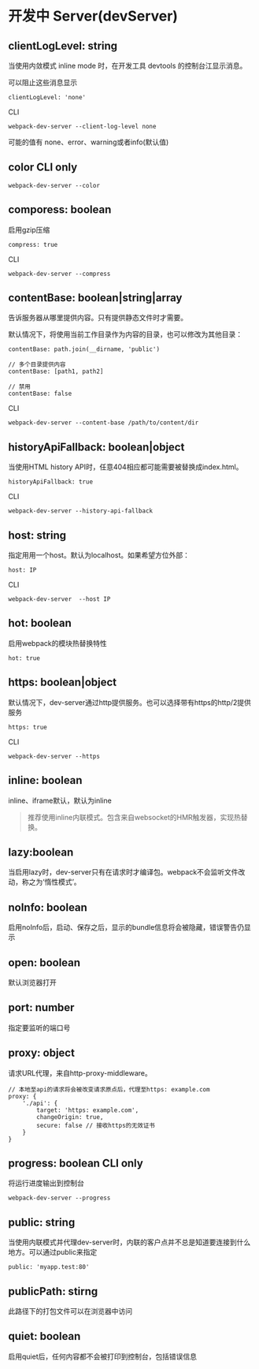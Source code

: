 # 开发中 Server(devServer)

## clientLogLevel: string

当使用内敛模式 inline mode 时，在开发工具 devtools 的控制台江显示消息。

可以阻止这些消息显示
```
clientLogLevel: 'none'
```

CLI
```
webpack-dev-server --client-log-level none
```

可能的值有 none、error、warning或者info(默认值)

## color CLI only

```
webpack-dev-server --color
```

## comporess: boolean

启用gzip压缩
```
compress: true
```

CLI
```
webpack-dev-server --compress
```

## contentBase: boolean|string|array

告诉服务器从哪里提供内容。只有提供静态文件时才需要。

默认情况下，将使用当前工作目录作为内容的目录，也可以修改为其他目录：
```
contentBase: path.join(__dirname, 'public')

// 多个目录提供内容
contentBase: [path1, path2]

// 禁用
contentBase: false
```

CLI
```
webpack-dev-server --content-base /path/to/content/dir
```

## historyApiFallback: boolean|object

当使用HTML history API时，任意404相应都可能需要被替换成index.html。
```
historyApiFallback: true
```

CLI
```
webpack-dev-server --history-api-fallback
```

## host: string

指定用用一个host。默认为localhost。如果希望方位外部：
```
host: IP
```

CLI
```
webpack-dev-server  --host IP
```

## hot: boolean

启用webpack的模块热替换特性
```
hot: true
```

## https: boolean|object

默认情况下，dev-server通过http提供服务。也可以选择带有https的http/2提供服务
```
https: true
```

CLI
```
webpack-dev-server --https
```

## inline: boolean

inline、iframe默认，默认为inline

> 推荐使用inline内联模式。包含来自websocket的HMR触发器，实现热替换。

## lazy:boolean

当启用lazy时，dev-server只有在请求时才编译包。webpack不会监听文件改动，称之为‘惰性模式’。

## noInfo: boolean

启用noInfo后，启动、保存之后，显示的bundle信息将会被隐藏，错误警告仍显示

## open: boolean

默认浏览器打开

## port: number

指定要监听的端口号

## proxy: object

请求URL代理，来自http-proxy-middleware。

```
// 本地至api的请求将会被改变请求原点后，代理至https: example.com
proxy: {
    './api': {
        target: 'https: example.com',
        changeOrigin: true,
        secure: false // 接收https的无效证书
    }
}
```

## progress: boolean CLI only

将运行进度输出到控制台
```
webpack-dev-server --progress
```

## public: string

当使用内联模式并代理dev-server时，内联的客户点并不总是知道要连接到什么地方。可以通过public来指定

```
public: 'myapp.test:80'
```

## publicPath: stirng

此路径下的打包文件可以在浏览器中访问

## quiet: boolean

启用quiet后，任何内容都不会被打印到控制台，包括错误信息